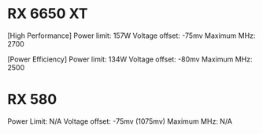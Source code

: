 # RX 6650 XT
[High Performance]
Power limit: 157W
Voltage offset: -75mv
Maximum MHz: 2700

[Power Efficiency]
Power limit: 134W
Voltage offset: -80mv
Maximum MHz: 2500

# RX 580
Power Limit: N/A
Voltage offset: -75mv (1075mv)
Maximum MHz: N/A
